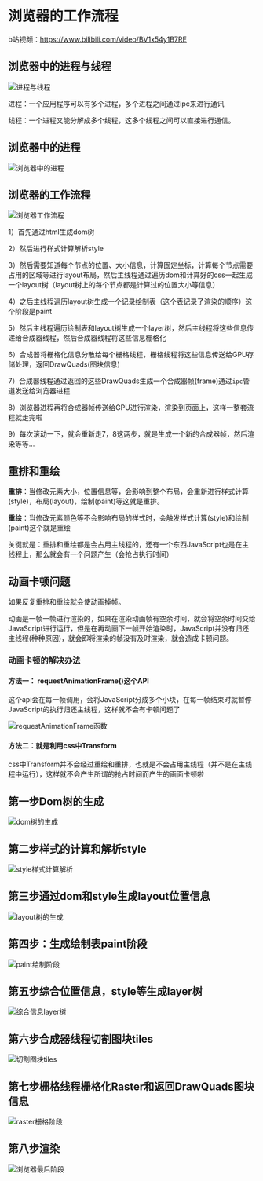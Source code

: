 # 浏览器的工作流程

b站视频：https://www.bilibili.com/video/BV1x54y1B7RE

## 浏览器中的进程与线程

![进程与线程](../../前端图片/浏览器/进程与线程.png)

进程：一个应用程序可以有多个进程，多个进程之间通过ipc来进行通讯

线程：一个进程又能分解成多个线程，这多个线程之间可以直接进行通信。

## 浏览器中的进程

![浏览器中的进程](../../前端图片/浏览器/浏览器中的进程.png)

## 浏览器的工作流程

![浏览器工作流程](../../前端图片/浏览器/浏览器工作流程.png)

1）首先通过html生成dom树

2）然后进行样式计算解析style

3）然后需要知道每个节点的位置、大小信息，计算固定坐标，计算每个节点需要占用的区域等进行layout布局，然后主线程通过遍历dom和计算好的css一起生成一个layout树（layout树上的每个节点都是计算过的位置大小等信息）

4）之后主线程遍历layout树生成一个记录绘制表（这个表记录了渲染的顺序）这个阶段是paint

5）然后主线程遍历绘制表和layout树生成一个layer树，然后主线程将这些信息传递给合成器线程，然后合成器线程将这些信息栅格化

6）合成器将栅格化信息分散给每个栅格线程，栅格线程将这些信息传送给GPU存储处理，返回DrawQuads(图块信息)

7）合成器线程通过返回的这些DrawQuads生成一个合成器帧(frame)通过`ipc`管道发送给浏览器进程

8）浏览器进程再将合成器帧传送给GPU进行渲染，渲染到页面上，这样一整套流程就走完啦

9）每次滚动一下，就会重新走7，8这两步，就是生成一个新的合成器帧，然后渲染等等...

## 重排和重绘

**重排**：当修改元素大小，位置信息等，会影响到整个布局，会重新进行样式计算(style)，布局(layout)，绘制(paint)等这就是重排。

**重绘**：当修改元素颜色等不会影响布局的样式时，会触发样式计算(style)和绘制(paint)这个就是重绘

关键就是：重排和重绘都是会占用主线程的，还有一个东西JavaScript也是在主线程上，那么就会有一个问题产生（会抢占执行时间）

## 动画卡顿问题

如果反复重排和重绘就会使动画掉帧。

动画是一帧一帧进行渲染的，如果在渲染动画帧有空余时间，就会将空余时间交给JavaScript进行运行，但是在再动画下一帧开始渲染时，JavaScript并没有归还主线程(种种原因)，就会即将渲染的帧没有及时渲染，就会造成卡顿问题。

### 动画卡顿的解决办法

#### 方法一： requestAnimationFrame()这个API

这个api会在每一帧调用，会将JavaScript分成多个小块，在每一帧结束时就暂停JavaScript的执行归还主线程，这样就不会有卡顿问题了

![requestAnimationFrame函数](../../前端图片/浏览器/requestAnimationFrame函数.png)

#### 方法二：就是利用css中Transform

css中Transform并不会经过重绘和重排，也就是不会占用主线程（并不是在主线程中运行），这样就不会产生所谓的抢占时间而产生的画面卡顿啦



## 第一步Dom树的生成

![dom树的生成](../../前端图片/浏览器/dom树的生成.png)

## 第二步样式的计算和解析style

![style样式计算解析](../../前端图片/浏览器/style样式计算解析.png)

## 第三步通过dom和style生成layout位置信息

![layout树的生成](../../前端图片/浏览器/layout树的生成.png)

## 第四步：生成绘制表paint阶段

![paint绘制阶段](../../前端图片/浏览器/paint绘制阶段.png)

## 第五步综合位置信息，style等生成layer树

![综合信息layer树](../../前端图片/浏览器/综合信息layer树.png)

## 第六步合成器线程切割图块tiles

![切割图块tiles](../../前端图片/浏览器/切割图块tiles.png)

## 第七步栅格线程栅格化Raster和返回DrawQuads图块信息

![raster栅格阶段](../../前端图片/浏览器/raster栅格阶段.png)

## 第八步渲染

![浏览器最后阶段](../../前端图片/浏览器/浏览器最后阶段.png)

